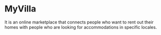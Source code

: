 # MyVilla
It is an online marketplace that connects people who want to rent out their homes with people who are looking for accommodations in specific locales.
